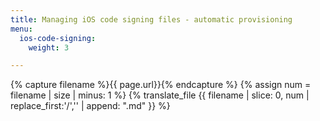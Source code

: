 ```yaml
---
title: Managing iOS code signing files - automatic provisioning
menu:
  ios-code-signing:
    weight: 3

---
```

{% capture filename %}{{ page.url}}{% endcapture %}
{% assign num = filename | size | minus: 1 %}
{% translate_file {{ filename | slice: 0, num | replace_first:'/','' | append: ".md" }} %}
